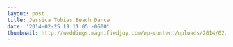 ```yaml
---
layout: post
title: Jessica Tobias Beach Dance
date: '2014-02-25 19:11:05 -0600'
thumbnail: http://weddings.magnifiedjoy.com/wp-content/uploads/2014/02/Jessica-Tobias-480x375.jpg
---
```


